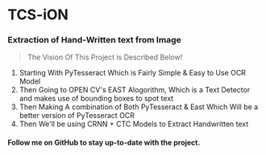 # TCS-iON
### Extraction of Hand-Written text from Image

> The Vision Of This Project is Described Below!
<ol>
  <li>Starting With PyTesseract Which is Fairly Simple & Easy to Use OCR Model</li>
  <li>Then Going to OPEN CV's EAST Alogorithm, Which is a Text Detector and makes use of bounding boxes to spot text</li>
  <li>Then Making A combination of Both PyTesseract & East Which Will be a better version of PyTesseract OCR</li>
  <li>Then We'll be using CRNN + CTC Models to Extract Handwritten text</li>
</ol>
  
#### Follow me on GitHub to stay up-to-date with the project.
